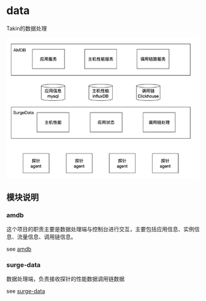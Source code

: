 # data

Takin的数据处理

![](doc/diagram.png)

## 模块说明

### amdb

这个项目的职责主要是数据处理端与控制台进行交互，主要包括应用信息、实例信息、流量信息、调用链信息。

see [amdb](https://github.com/shulieTech/Takin/blob/main/takin-data/amdb-receiver-service/README.md)

### surge-data

数据处理端，负责接收探针的性能数据调用链数据

see [surge-data](https://github.com/shulieTech/Takin/blob/main/takin-data/surge-data/README.md)
